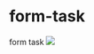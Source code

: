 # form-task
form task 
<img src="https://user-images.githubusercontent.com/77459566/154799319-59a0774c-a729-47cc-912a-0d0c86988a15.png"/>
